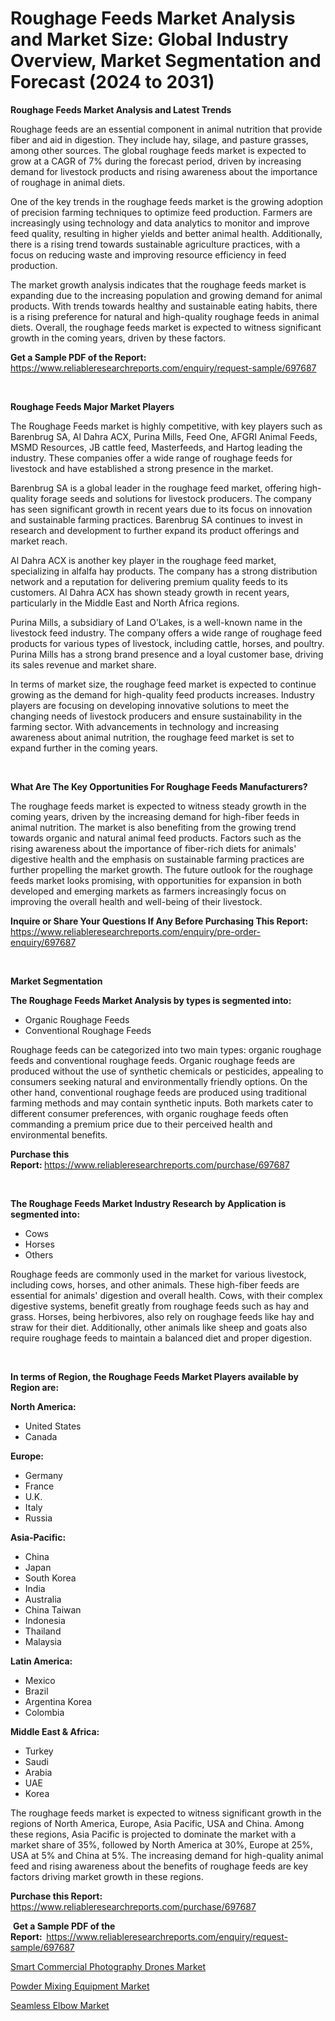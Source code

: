 <p><h1>Roughage Feeds Market Analysis and Market Size: Global Industry Overview, Market Segmentation and Forecast (2024 to 2031)</h1></p><p><strong>Roughage Feeds Market Analysis and Latest Trends</strong></p>
<p><p>Roughage feeds are an essential component in animal nutrition that provide fiber and aid in digestion. They include hay, silage, and pasture grasses, among other sources. The global roughage feeds market is expected to grow at a CAGR of 7% during the forecast period, driven by increasing demand for livestock products and rising awareness about the importance of roughage in animal diets.</p><p>One of the key trends in the roughage feeds market is the growing adoption of precision farming techniques to optimize feed production. Farmers are increasingly using technology and data analytics to monitor and improve feed quality, resulting in higher yields and better animal health. Additionally, there is a rising trend towards sustainable agriculture practices, with a focus on reducing waste and improving resource efficiency in feed production.</p><p>The market growth analysis indicates that the roughage feeds market is expanding due to the increasing population and growing demand for animal products. With trends towards healthy and sustainable eating habits, there is a rising preference for natural and high-quality roughage feeds in animal diets. Overall, the roughage feeds market is expected to witness significant growth in the coming years, driven by these factors.</p></p>
<p><strong>Get a Sample PDF of the Report:&nbsp;</strong> <a href="https://www.reliableresearchreports.com/enquiry/request-sample/697687">https://www.reliableresearchreports.com/enquiry/request-sample/697687</a></p>
<p>&nbsp;</p>
<p><strong>Roughage Feeds Major Market Players</strong></p>
<p><p>The Roughage Feeds market is highly competitive, with key players such as Barenbrug SA, Al Dahra ACX, Purina Mills, Feed One, AFGRI Animal Feeds, MSMD Resources, JB cattle feed, Masterfeeds, and Hartog leading the industry. These companies offer a wide range of roughage feeds for livestock and have established a strong presence in the market.</p><p>Barenbrug SA is a global leader in the roughage feed market, offering high-quality forage seeds and solutions for livestock producers. The company has seen significant growth in recent years due to its focus on innovation and sustainable farming practices. Barenbrug SA continues to invest in research and development to further expand its product offerings and market reach.</p><p>Al Dahra ACX is another key player in the roughage feed market, specializing in alfalfa hay products. The company has a strong distribution network and a reputation for delivering premium quality feeds to its customers. Al Dahra ACX has shown steady growth in recent years, particularly in the Middle East and North Africa regions.</p><p>Purina Mills, a subsidiary of Land O’Lakes, is a well-known name in the livestock feed industry. The company offers a wide range of roughage feed products for various types of livestock, including cattle, horses, and poultry. Purina Mills has a strong brand presence and a loyal customer base, driving its sales revenue and market share.</p><p>In terms of market size, the roughage feed market is expected to continue growing as the demand for high-quality feed products increases. Industry players are focusing on developing innovative solutions to meet the changing needs of livestock producers and ensure sustainability in the farming sector. With advancements in technology and increasing awareness about animal nutrition, the roughage feed market is set to expand further in the coming years.</p></p>
<p>&nbsp;</p>
<p><strong>What Are The Key Opportunities For Roughage Feeds Manufacturers?</strong></p>
<p><p>The roughage feeds market is expected to witness steady growth in the coming years, driven by the increasing demand for high-fiber feeds in animal nutrition. The market is also benefiting from the growing trend towards organic and natural animal feed products. Factors such as the rising awareness about the importance of fiber-rich diets for animals' digestive health and the emphasis on sustainable farming practices are further propelling the market growth. The future outlook for the roughage feeds market looks promising, with opportunities for expansion in both developed and emerging markets as farmers increasingly focus on improving the overall health and well-being of their livestock.</p></p>
<p><strong>Inquire or Share Your Questions If Any Before Purchasing This Report:</strong> <a href="https://www.reliableresearchreports.com/enquiry/pre-order-enquiry/697687">https://www.reliableresearchreports.com/enquiry/pre-order-enquiry/697687</a></p>
<p>&nbsp;</p>
<p><strong>Market Segmentation</strong></p>
<p><strong>The Roughage Feeds Market Analysis by types is segmented into:</strong></p>
<p><ul><li>Organic Roughage Feeds</li><li>Conventional Roughage Feeds</li></ul></p>
<p><p>Roughage feeds can be categorized into two main types: organic roughage feeds and conventional roughage feeds. Organic roughage feeds are produced without the use of synthetic chemicals or pesticides, appealing to consumers seeking natural and environmentally friendly options. On the other hand, conventional roughage feeds are produced using traditional farming methods and may contain synthetic inputs. Both markets cater to different consumer preferences, with organic roughage feeds often commanding a premium price due to their perceived health and environmental benefits.</p></p>
<p><strong>Purchase this Report:&nbsp;</strong><a href="https://www.reliableresearchreports.com/purchase/697687">https://www.reliableresearchreports.com/purchase/697687</a></p>
<p>&nbsp;</p>
<p><strong>The Roughage Feeds Market Industry Research by Application is segmented into:</strong></p>
<p><ul><li>Cows</li><li>Horses</li><li>Others</li></ul></p>
<p><p>Roughage feeds are commonly used in the market for various livestock, including cows, horses, and other animals. These high-fiber feeds are essential for animals' digestion and overall health. Cows, with their complex digestive systems, benefit greatly from roughage feeds such as hay and grass. Horses, being herbivores, also rely on roughage feeds like hay and straw for their diet. Additionally, other animals like sheep and goats also require roughage feeds to maintain a balanced diet and proper digestion.</p></p>
<p>&nbsp;</p>
<p><strong>In terms of Region, the Roughage Feeds Market Players available by Region are:</strong></p>
<p>
    <p> <strong> North America: </strong>
        <ul>
            <li>United States</li>
            <li>Canada</li>
        </ul>
        </p> 
    <p> <strong> Europe: </strong>
        <ul>
            <li>Germany</li>
            <li>France</li>
            <li>U.K.</li>
            <li>Italy</li>
            <li>Russia</li>
        </ul>
        </p> 
    <p> <strong> Asia-Pacific: </strong>
        <ul>
            <li>China</li>
            <li>Japan</li>
            <li>South Korea</li>
            <li>India</li>
            <li>Australia</li>
            <li>China Taiwan</li>
            <li>Indonesia</li>
            <li>Thailand</li>
            <li>Malaysia</li>
        </ul>
        </p> 
    <p> <strong> Latin America: </strong>
        <ul>
            <li>Mexico</li>
            <li>Brazil</li>
            <li>Argentina Korea</li>
            <li>Colombia</li>
        </ul>
        </p> 
    <p> <strong> Middle East & Africa: </strong>
        <ul>
            <li>Turkey</li>
            <li>Saudi</li>
            <li>Arabia</li>
            <li>UAE</li>
            <li>Korea</li>
        </ul>
    </p>
    </p>
<p><p>The roughage feeds market is expected to witness significant growth in the regions of North America, Europe, Asia Pacific, USA and China. Among these regions, Asia Pacific is projected to dominate the market with a market share of 35%, followed by North America at 30%, Europe at 25%, USA at 5% and China at 5%. The increasing demand for high-quality animal feed and rising awareness about the benefits of roughage feeds are key factors driving market growth in these regions.</p></p>
<p><strong>Purchase this Report: </strong><a href="https://www.reliableresearchreports.com/purchase/697687">https://www.reliableresearchreports.com/purchase/697687</a></p>
<p>&nbsp;<strong>Get a Sample PDF of the Report:&nbsp;&nbsp;</strong><a href="https://www.reliableresearchreports.com/enquiry/request-sample/697687">https://www.reliableresearchreports.com/enquiry/request-sample/697687</a></p>
<p><strong></strong></p>
<p><p><a href="https://view.publitas.com/reportprime-1/smart-commercial-photography-drones-market-size-growing-and-forecasted-for-period-from-2023-2030-and-provides-complete-market-analysis-of-this-market/">Smart Commercial Photography Drones Market</a></p><p><a href="https://view.publitas.com/reportprime-1/powder-mixing-equipment-market-size-market-share-and-global-market-analysis-report-2023-2030/">Powder Mixing Equipment Market</a></p><p><a href="https://view.publitas.com/reportprime-1/seamless-elbow-market-size-growing-and-forecasted-for-period-from-2023-2030-and-provides-complete-market-analysis-of-this-market/">Seamless Elbow Market</a></p></p>